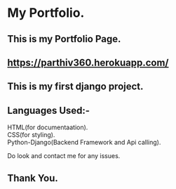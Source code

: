# My Portfolio.

## This is my Portfolio Page.
## https://parthiv360.herokuapp.com/

## This is my first django project.
## Languages Used:-
   HTML(for documentaation).<br />
   CSS(for styling).<br />
   Python-Django(Backend Framework and Api calling).
   
  Do look and contact me for any issues.
## Thank You.
   
